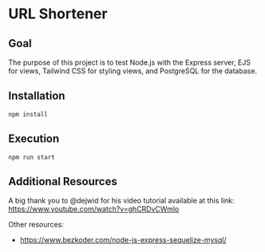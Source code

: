 # URL Shortener

## Goal
The purpose of this project is to test Node.js with the Express server, EJS for views, Tailwind CSS for styling views, and PostgreSQL for the database.

## Installation
```npm install```

## Execution
```npm run start```

## Additional Resources
A big thank you to @dejwid for his video tutorial available at this link: https://www.youtube.com/watch?v=ghCRDvCWmlo

Other resources:
- https://www.bezkoder.com/node-js-express-sequelize-mysql/